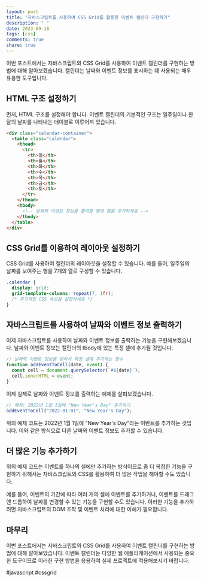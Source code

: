 ```yaml
---
layout: post
title: "자바스크립트를 사용하여 CSS Grid를 활용한 이벤트 캘린더 구현하기"
description: " "
date: 2023-09-18
tags: [css]
comments: true
share: true
---
```


이번 포스트에서는 자바스크립트와 CSS Grid를 사용하여 이벤트 캘린더를 구현하는 방법에 대해 알아보겠습니다. 캘린더는 날짜와 이벤트 정보를 표시하는 데 사용되는 매우 유용한 도구입니다. 

## HTML 구조 설정하기
먼저, HTML 구조를 설정해야 합니다. 이벤트 캘린더의 기본적인 구조는 일주일이나 한 달의 날짜를 나타내는 테이블로 이루어져 있습니다.

```html
<div class="calendar-container">
  <table class="calendar">
    <thead>
      <tr>
        <th>일</th>
        <th>월</th>
        <th>화</th>
        <th>수</th>
        <th>목</th>
        <th>금</th>
        <th>토</th>
      </tr>
    </thead>
    <tbody>
      <!-- 날짜와 이벤트 정보를 출력할 행과 열을 추가하세요 -->
    </tbody>
  </table>
</div>
```

## CSS Grid를 이용하여 레이아웃 설정하기
CSS Grid를 사용하여 캘린더의 레이아웃을 설정할 수 있습니다. 예를 들어, 일주일의 날짜를 보여주는 행을 7개의 열로 구성할 수 있습니다.

```css
.calendar {
  display: grid;
  grid-template-columns: repeat(7, 1fr);
  /* 추가적인 CSS 속성을 설정하세요 */
}
```

## 자바스크립트를 사용하여 날짜와 이벤트 정보 출력하기
이제 자바스크립트를 사용하여 날짜와 이벤트 정보를 출력하는 기능을 구현해보겠습니다. 날짜와 이벤트 정보는 캘린더의 tbody에 있는 특정 셀에 추가될 것입니다.

```javascript
// 날짜와 이벤트 정보를 받아서 특정 셀에 추가하는 함수
function addEventToCell(date, event) {
  const cell = document.querySelector(`#${date}`);
  cell.innerHTML = event;
}
```

이제 실제로 날짜와 이벤트 정보를 출력하는 예제를 살펴보겠습니다.

```javascript
// 예제: 2022년 1월 1일에 "New Year's Day" 추가하기
addEventToCell("2022-01-01", "New Year's Day");
```

위의 예제 코드는 2022년 1월 1일에 "New Year's Day"라는 이벤트를 추가하는 것입니다. 이와 같은 방식으로 다른 날짜와 이벤트 정보도 추가할 수 있습니다.

## 더 많은 기능 추가하기
위의 예제 코드는 이벤트를 하나의 셀에만 추가하는 방식이므로 좀 더 복잡한 기능을 구현하기 위해서는 자바스크립트와 CSS를 활용하여 더 많은 작업을 해야할 수도 있습니다.

예를 들어, 이벤트의 기간에 따라 여러 개의 셀에 이벤트를 추가하거나, 이벤트를 드래그 앤 드롭하여 날짜를 변경할 수 있는 기능을 구현할 수도 있습니다. 이러한 기능을 추가하려면 자바스크립트의 DOM 조작 및 이벤트 처리에 대한 이해가 필요합니다.

## 마무리
이번 포스트에서는 자바스크립트와 CSS Grid를 사용하여 이벤트 캘린더를 구현하는 방법에 대해 알아보았습니다. 이벤트 캘린더는 다양한 웹 애플리케이션에서 사용되는 중요한 도구이므로 이러한 구현 방법을 응용하여 실제 프로젝트에 적용해보시기 바랍니다.

#javascript #cssgrid